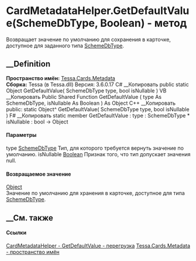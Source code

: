 # CardMetadataHelper.GetDefaultValue(SchemeDbType, Boolean) - метод
Возвращает значение по умолчанию для сохранения в карточке, доступное для
заданного типа [SchemeDbType](T_Tessa_Platform_Data_SchemeDbType.htm).
## __Definition
 **Пространство имён:** [Tessa.Cards.Metadata](N_Tessa_Cards_Metadata.htm)  
 **Сборка:** Tessa (в Tessa.dll) Версия: 3.6.0.17
C# __Копировать
     public static Object GetDefaultValue(
    	SchemeDbType type,
    	bool isNullable
    )
VB __Копировать
     Public Shared Function GetDefaultValue ( 
    	type As SchemeDbType,
    	isNullable As Boolean
    ) As Object
C++ __Копировать
     public:
    static Object^ GetDefaultValue(
    	SchemeDbType type, 
    	bool isNullable
    )
F# __Копировать
     static member GetDefaultValue : 
            type : SchemeDbType * 
            isNullable : bool -> Object 
#### Параметры
type [SchemeDbType](T_Tessa_Platform_Data_SchemeDbType.htm)
    Тип, для которого требуется вернуть значение по умолчанию.
isNullable [Boolean](https://learn.microsoft.com/dotnet/api/system.boolean)
    Признак того, что тип допускает значения null.
#### Возвращаемое значение
[Object](https://learn.microsoft.com/dotnet/api/system.object)  
Значение по умолчанию для хранения в карточке, доступное для типа
[SchemeDbType](T_Tessa_Platform_Data_SchemeDbType.htm).
## __См. также
#### Ссылки
[CardMetadataHelper - ](T_Tessa_Cards_Metadata_CardMetadataHelper.htm)
[GetDefaultValue -
перегрузка](Overload_Tessa_Cards_Metadata_CardMetadataHelper_GetDefaultValue.htm)
[Tessa.Cards.Metadata - пространство имён](N_Tessa_Cards_Metadata.htm)
